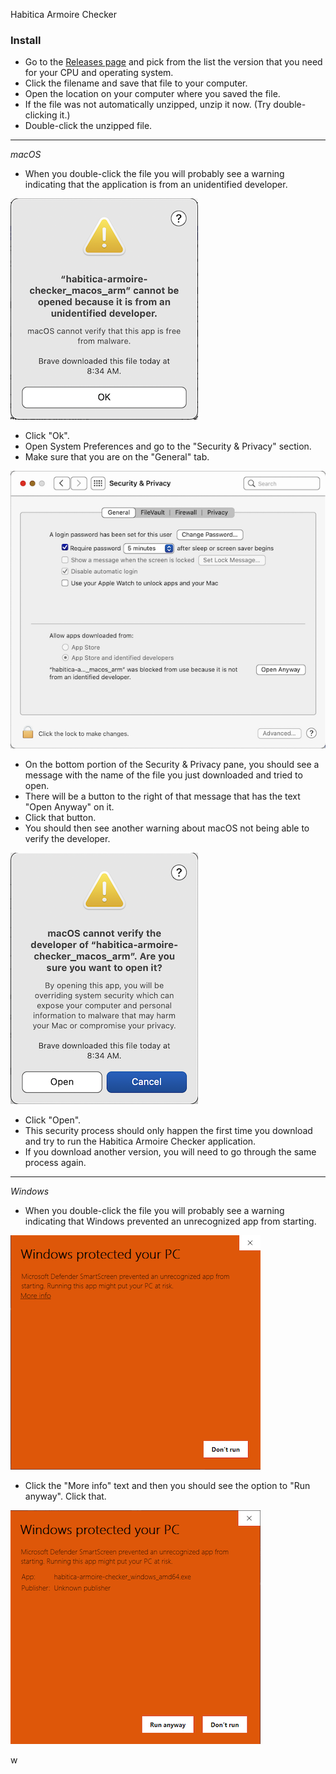 Habitica Armoire Checker

### Install
- Go to the [Releases page](https://github.com/SunSparc/habitica-armoire-checker/releases) and pick from the list the version that you need for your CPU and operating system.
- Click the filename and save that file to your computer.
- Open the location on your computer where you saved the file.
- If the file was not automatically unzipped, unzip it now. (Try double-clicking it.)
- Double-click the unzipped file.

---

*macOS*
- When you double-click the file you will probably see a warning indicating that the application is from an unidentified developer.

[![alt=file](./assets/images/macos_arm_warning_unidentified_developer-small.png)](./assets/images/macos_arm_warning_unidentified_developer-large.png)

- Click "Ok".
- Open System Preferences and go to the "Security & Privacy" section.
- Make sure that you are on the "General" tab.

[![alt=file](./assets/images/macos_arm_security_preferences-small.png)](./assets/images/macos_arm_security_preferences-large.png)

- On the bottom portion of the Security & Privacy pane, you should see a message with the name of the file you just downloaded and tried to open.
- There will be a button to the right of that message that has the text "Open Anyway" on it.
- Click that button.
- You should then see another warning about macOS not being able to verify the developer.

[![alt=file](./assets/images/macos_arm_warning_extended-small.png)](./assets/images/macos_arm_warning_extended-large.png)

- Click "Open".
- This security process should only happen the first time you download and try to run the Habitica Armoire Checker application.
- If you download another version, you will need to go through the same process again.

---

*Windows*
- When you double-click the file you will probably see a warning indicating that Windows prevented an unrecognized app from starting.

[![alt=file](./assets/images/windows_amd64_protected_1-small.png)](./assets/images/windows_amd64_protected_1-large.png)

- Click the "More info" text and then you should see the option to "Run anyway". Click that.

[![alt=file](./assets/images/windows_amd64_protected_2-small.png)](./assets/images/windows_amd64_protected_2-large.png)

w